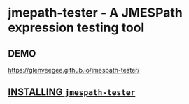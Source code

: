 # jmepath-tester - A JMESPath expression testing tool

## DEMO

https://glenveegee.github.io/jmespath-tester/

## [INSTALLING `jmespath-tester`](./INSTALLING.md)